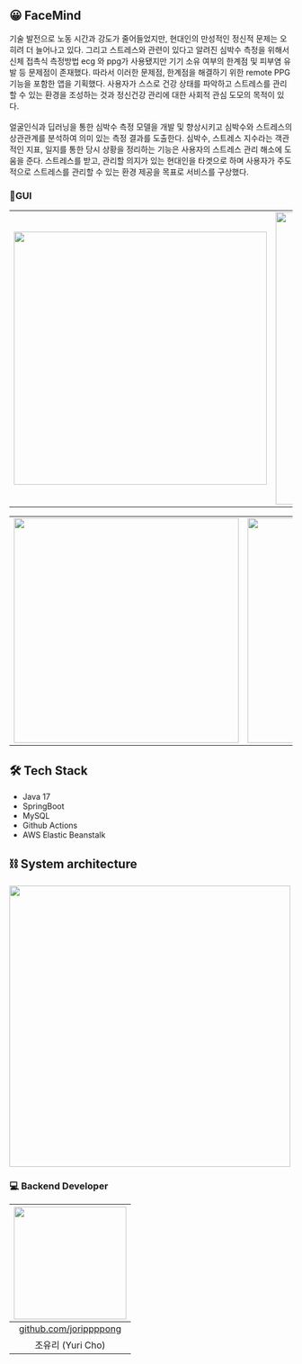 ## 😀 FaceMind
기술 발전으로 노동 시간과 강도가 줄어들었지만, 현대인의 만성적인 정신적 문제는 오히려 더 늘어나고 있다. 그리고 스트레스와 관련이 있다고 알려진 심박수 측정을 위해서 신체 접촉식 측정방법 ecg 와 ppg가 사용됐지만 기기 소유 여부의 한계점 및 피부염 유발 등 문제점이 존재했다.
따라서 이러한 문제점, 한계점을 해결하기 위한 remote PPG 기능을 포함한 앱을 기획했다. 사용자가 스스로 건강 상태를 파악하고 스트레스를 관리할 수 있는 환경을 조성하는 것과 정신건강 관리에 대한 사회적 관심 도모의 목적이 있다.<br><br>
얼굴인식과 딥러닝을 통한 심박수 측정 모델을 개발 및 향상시키고 심박수와 스트레스의 상관관계를 분석하여 의미 있는 측정 결과를 도출한다. 심박수, 스트레스 지수라는 객관적인 지표, 일지를 통한 당시 상황을 정리하는 기능은 사용자의 스트레스 관리 해소에 도움을 준다. 스트레스를 받고, 관리할 의지가 있는 현대인을 타겟으로 하며 사용자가 주도적으로 스트레스를 관리할 수 있는 환경 제공을 목표로 서비스를 구상했다.


### 📱GUI
<table>
  <tr>
    <td><img src="https://github.com/jorippppong/my-ubuntu/assets/113884028/fdca69d3-ae12-4595-8a34-3cfec67d9204" width="450"/></td>
    <td><img src="https://github.com/jorippppong/my-ubuntu/assets/113884028/c95cbb8e-dbd9-47e5-92f1-66b9b580c797" width="520"></td>
  </tr>
</table>
<table>
  <tr>
    <td><img src="https://github.com/jorippppong/my-ubuntu/assets/113884028/ed1b5584-65d0-4692-a296-ac980be75f53" width="400"></td>
    <td><img src="https://github.com/jorippppong/my-ubuntu/assets/113884028/e45428c9-7f31-4faa-9a51-706b3f5e1f60" width="400"></td>
    <td><img src="https://github.com/jorippppong/my-ubuntu/assets/113884028/cbda1bd4-2366-4ad3-afdd-ccb4cc59a505" width="300"></td>
  </tr>
</table>

## 🛠️ Tech Stack
- Java 17
- SpringBoot
- MySQL
- Github Actions
- AWS Elastic Beanstalk

## ⛓️ System architecture
<img src="https://github.com/jorippppong/my-ubuntu/assets/113884028/099028cd-3c15-448e-b6c5-d626133d271b" width="500"/>

### 💻 Backend Developer
|<img src="https://user-images.githubusercontent.com/113884028/226110874-6637d28a-7ff2-4881-a238-8aa5e2054b69.jpg" width="200">|
|:---:|
|[github.com/jorippppong](https://github.com/jorippppong)|
|조유리 (Yuri Cho)|
